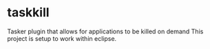 # taskkill
Tasker plugin that allows for applications to be killed on demand
This project is setup to work within eclipse.
